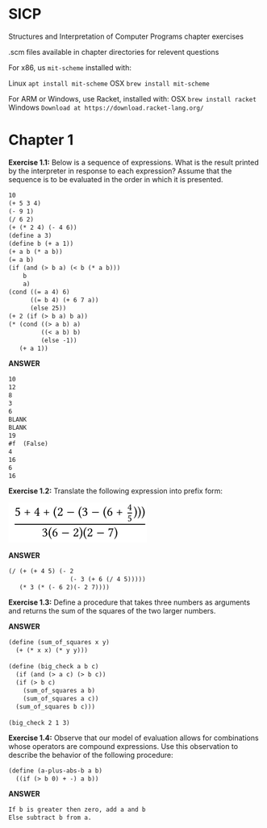 # SICP
Structures and Interpretation of Computer Programs chapter exercises

.scm files available in chapter directories for relevent questions

For x86, us `mit-scheme` installed with:

Linux
`apt install mit-scheme` 
OSX
`brew install mit-scheme`

For ARM or Windows, use Racket, installed with:
OSX
`brew install racket`
Windows
`Download at https://download.racket-lang.org/`

<h1> Chapter 1 </h1> 

**Exercise 1.1:** Below is a sequence of expressions. What is the result printed by the interpreter in response to each expression? Assume that the sequence is to be evaluated in the order in which it is presented.

```
10
(+ 5 3 4)
(- 9 1)
(/ 6 2)
(+ (* 2 4) (- 4 6))
(define a 3)
(define b (+ a 1))
(+ a b (* a b))
(= a b)
(if (and (> b a) (< b (* a b)))
    b
    a)
(cond ((= a 4) 6)
      ((= b 4) (+ 6 7 a))
      (else 25))
(+ 2 (if (> b a) b a))
(* (cond ((> a b) a)
         ((< a b) b)
         (else -1))
   (+ a 1))
```

**ANSWER**

```
10
12
8
3
6
BLANK
BLANK
19
#f  (False)
4
16
6
16
```

**Exercise 1.2:** Translate the following expression into prefix form:

![](/images/1_2_exp.png)


**ANSWER**

```
(/ (+ (+ 4 5) (- 2
                 (- 3 (+ 6 (/ 4 5)))))
   (* 3 (* (- 6 2)(- 2 7))))
```
**Exercise 1.3:**  Define a procedure that takes three numbers as arguments and returns the sum of the squares of the two larger numbers.

**ANSWER**

```
(define (sum_of_squares x y)
  (+ (* x x) (* y y)))

(define (big_check a b c) 
  (if (and (> a c) (> b c))
  (if (> b c) 
    (sum_of_squares a b)
    (sum_of_squares a c))
  (sum_of_squares b c)))

(big_check 2 1 3)
```
**Exercise 1.4:** Observe that our model of evaluation allows for combinations whose operators are compound expressions. Use this observation to describe the behavior of the following procedure:

```
(define (a-plus-abs-b a b)
  ((if (> b 0) + -) a b))
```

**ANSWER**

```
If b is greater then zero, add a and b
Else subtract b from a. 
```

